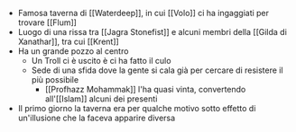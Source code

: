 - Famosa taverna di [[Waterdeep]], in cui [[Volo]] ci ha ingaggiati per trovare [[Flum]]
- Luogo di una rissa tra [[Jagra Stonefist]] e alcuni membri della [[Gilda di Xanathar]], tra cui [[Krent]]
- Ha un grande pozzo al centro
	- Un Troll ci è uscito è ci ha fatto il culo
	- Sede di una sfida dove la gente si cala già per cercare di resistere il più possibile
		- [[Profhazz Mohammak]] l'ha quasi vinta, convertendo all'[[Islam]] alcuni dei presenti
- Il primo giorno la taverna era per qualche motivo sotto effetto di un'illusione che la faceva apparire diversa
